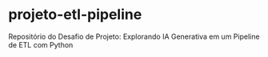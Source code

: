 # projeto-etl-pipeline
Repositório do Desafio de Projeto: Explorando IA Generativa em um Pipeline de ETL com Python
